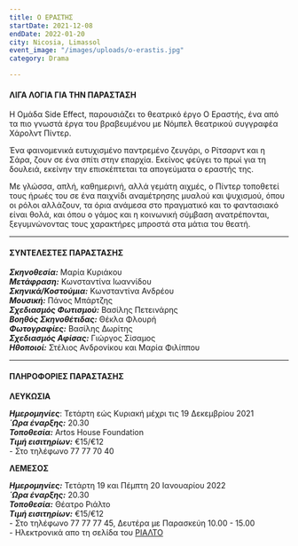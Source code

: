 ```yaml
---
title: Ο ΕΡΑΣΤΗΣ
startDate: 2021-12-08
endDate: 2022-01-20
city: Nicosia, Limassol
event_image: "/images/uploads/o-erastis.jpg"
category: Drama

---
```

#### ΛΙΓΑ ΛΟΓΙΑ ΓΙΑ ΤΗΝ ΠΑΡΑΣΤΑΣΗ

Η Ομάδα Side Effect, παρουσιάζει το θεατρικό έργο Ο Εραστής, ένα από τα πιο γνωστά έργα του βραβευμένου με Νόμπελ θεατρικού συγγραφέα Χάρολντ Πίντερ.

Ένα φαινομενικά ευτυχισμένο παντρεμένο ζευγάρι, ο Ρίτσαρντ και η Σάρα, ζουν σε ένα σπίτι στην επαρχία. Εκείνος φεύγει το πρωί για τη δουλειά, εκείνην την επισκέπτεται τα απογεύματα ο εραστής της.

Με γλώσσα, απλή, καθημερινή, αλλά γεμάτη αιχμές, ο Πίντερ τοποθετεί τους ήρωές του σε ένα παιχνίδι αναμέτρησης μυαλού και ψυχισμού, όπου οι ρόλοι αλλάζουν, τα όρια ανάμεσα στο πραγματικό και το φαντασιακό είναι θολά, και όπου ο γάμος και η κοινωνική σύμβαση ανατρέπονται, ξεγυμνώνοντας τους χαρακτήρες μπροστά στα μάτια του θεατή.

***

#### ΣΥΝΤΕΛΕΣΤΕΣ ΠΑΡΑΣΤΑΣΗΣ

**_Σκηνοθεσία:_** Μαρία Κυριάκου  
**_Μετάφραση:_** Κωνσταντίνα Ιωαννίδου  
**_Σκηνικά/Κοστούμια:_** Κωνσταντίνα Ανδρέου  
**_Μουσική:_** Πάνος Μπάρτζης  
**_Σχεδιασμός Φωτισμού:_** Βασίλης Πετεινάρης  
**_Βοηθός Σκηνοθέτιδας:_** Θέκλα Φλουρή  
**_Φωτογραφίες:_** Βασίλης Δωρίτης  
**_Σχεδιασμός Αφίσας:_** Γιώργος Σίσαμος  
**_Ηθοποιοί:_** Στέλιος Ανδρονίκου και Μαρία Φιλίππου

***

#### ΠΛΗΡΟΦΟΡΙΕΣ ΠΑΡΑΣΤΑΣΗΣ

**ΛΕΥΚΩΣΙΑ**

**_Ημερομηνίες_**: Τετάρτη εώς Κυριακή μέχρι τις 19 Δεκεμβρίου 2021  
**_΄Ωρα έναρξης:_** 20.30  
**_Τοποθεσία:_** Artos House Foundation  
**_Τιμή εισιτηρίων:_** €15/€12  
\- Στο τηλέφωνο 77 77 70 40

**ΛΕΜΕΣΟΣ**

**_Ημερομηνίες:_** Τετάρτη 19 και Πέμπτη 20 Ιανουαρίου 2022  
**_΄Ωρα έναρξης:_** 20.30  
**_Τοποθεσία:_** Θέατρο Ριάλτο  
**_Τιμή εισιτηρίων:_** €15/€12  
\- Στο τηλέφωνο 77 77 77 45, Δευτέρα με Παρασκεύη 10.00 - 15.00  
\- Ηλεκτρονικά απο τη σελίδα του [ΡΙΑΛΤΟ](https://rialto.interticket.com/program/o-erastiskharolnt-pinter-2500?lang=el "https://rialto.interticket.com/program/o-erastiskharolnt-pinter-2500?lang=el")